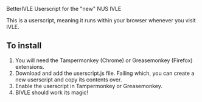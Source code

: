 BetterIVLE Userscript
for the "new" NUS IVLE

This is a userscript, meaning it runs within your browser whenever you visit IVLE.

<h2>To install</h2>
<ol><li>You will need the Tampermonkey (Chrome) or Greasemonkey (Firefox) extensions.</li>
<li>Download and add the userscript.js file. Failing which, you can create a new userscript and copy its contents over.</li>
<li>Enable the userscript in Tampermonkey or Greasemonkey.</li>
<li>BIVLE should work its magic!</li></ol>